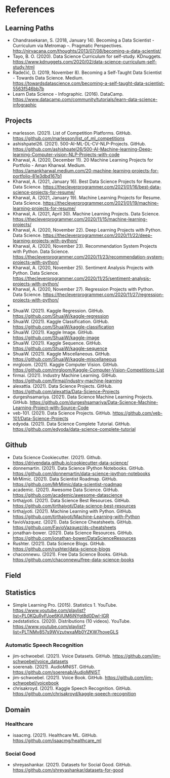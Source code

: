 # References

## Learning Paths
- Chandrasekaran, S. (2018, January 14). Becoming a Data Scientist - Curriculum via Metromap –. Pragmatic Perspectives. http://nirvacana.com/thoughts/2013/07/08/becoming-a-data-scientist/
- Tayo, B. O. (2020). Data Science Curriculum for self-study. KDnuggets. https://www.kdnuggets.com/2020/02/data-science-curriculum-self-study.html
- Radečić, D. (2019, November 8). Becoming a Self-Taught Data Scientist - Towards Data Science. Medium. https://towardsdatascience.com/becoming-a-self-taught-data-scientist-5563f546bb7b
- Learn Data Science - Infographic. (2016). DataCamp. https://www.datacamp.com/community/tutorials/learn-data-science-infographic

## Projects
- marlesson. (2021). List of Competition Platforms. GitHub. https://github.com/marlesson/list_of_ml_competitions
- ashishpatel26. (2021). 500-AI-ML-DL-CV-NLP-Projects. GitHub. https://github.com/ashishpatel26/500-AI-Machine-learning-Deep-learning-Computer-vision-NLP-Projects-with-code
- Kharwal, A. (2020, December 11). 20 Machine Learning Projects for Portfolio - Aman Kharwal. Medium. https://amankharwal.medium.com/20-machine-learning-projects-for-portfolio-81e3dbd167b1
- Kharwal, A. (2021, January 16). Best Data Science Projects for Resume. Data Science. https://thecleverprogrammer.com/2021/01/16/best-data-science-projects-for-resume/
- Kharwal, A. (2021, January 19). Machine Learning Projects for Resume. Data Science. https://thecleverprogrammer.com/2021/01/19/machine-learning-projects-for-resume/
- Kharwal, A. (2021, April 30). Machine Learning Projects. Data Science. https://thecleverprogrammer.com/2020/11/15/machine-learning-projects/
- Kharwal, A. (2020, November 22). Deep Learning Projects with Python. Data Science. https://thecleverprogrammer.com/2020/11/22/deep-learning-projects-with-python/
- Kharwal, A. (2020, November 23). Recommendation System Projects with Python. Data Science. https://thecleverprogrammer.com/2020/11/23/recommendation-system-projects-with-python/
- Kharwal, A. (2020, November 25). Sentiment Analysis Projects with Python. Data Science. https://thecleverprogrammer.com/2020/11/25/sentiment-analysis-projects-with-python/
- Kharwal, A. (2020, November 27). Regression Projects with Python. Data Science. https://thecleverprogrammer.com/2020/11/27/regression-projects-with-python/
- 
- ShuaiW. (2021). Kaggle Regression. GitHub. https://github.com/ShuaiW/kaggle-regression
- ShuaiW. (2021). Kaggle Classification. GitHub. https://github.com/ShuaiW/kaggle-classification
- ShuaiW. (2021). Kaggle Image. GitHub. https://github.com/ShuaiW/kaggle-image
- ShuaiW. (2021). Kaggle Sequence. GitHub. https://github.com/ShuaiW/kaggle-sequence
- ShuaiW. (2021). Kaggle Miscellaneous. GitHub. https://github.com/ShuaiW/kaggle-miscellaneous
- mrgloom. (2021). Kaggle Computer Vision. GitHub. https://github.com/mrgloom/Kaggle-Computer-Vision-Competitions-List
- firmai. (2021). Industry Machine Learning. GitHub. https://github.com/firmai/industry-machine-learning
- alexattia. (2021). Data Science Projects. GitHub. https://github.com/alexattia/Data-Science-Projects
- durgeshsamariya. (2021). Data Science Machine Learning Projects. GitHub. https://github.com/durgeshsamariya/Data-Science-Machine-Learning-Project-with-Source-Code
- veb-101. (2021). Data Science Projects. GitHub. https://github.com/veb-101/Data-Science-Projects
- edyoda. (2021). Data Science Complete Tutorial. GitHub. https://github.com/edyoda/data-science-complete-tutorial

## Github
- Data Science Cookiecutter. (2021). Github. https://drivendata.github.io/cookiecutter-data-science/
- donnemartin. (2021). Data Science IPython Notebooks. GitHub. https://github.com/donnemartin/data-science-ipython-notebooks
- MrMimic. (2021). Data Scientist Roadmap. GitHub. https://github.com/MrMimic/data-scientist-roadmap
- academic. (2021). Awesome Data Science. GitHub. https://github.com/academic/awesome-datascience
- tirthajyoti. (2021). Data Science Best Resources. GitHub. https://github.com/tirthajyoti/Data-science-best-resources
- tirthajyoti. (2021). Machine Learning with Python. GitHub. https://github.com/tirthajyoti/Machine-Learning-with-Python
- favioVazquez. (2021). Data Science Cheatsheets. GitHub. https://github.com/FavioVazquez/ds-cheatsheets
- jonathan-bower. (2021). Data Science Resources. GitHub. https://github.com/jonathan-bower/DataScienceResources
- Rushter. (2021). Data Science Blogs. GitHub. https://github.com/rushter/data-science-blogs
- chaconnewu. (2021). Free Data Science Books. GitHub. https://github.com/chaconnewu/free-data-science-books

## Field

## Statistics
- Simple Learning Pro. (2015). Statistics 1. YouTube. https://www.youtube.com/playlist?list=PL0KQuRyPJoe6KjlUM6iNYgt8d0DwI-IGR
- zedstatistics. (2020). Distributions (10 videos). YouTube. https://www.youtube.com/playlist?list=PLTNMv857s9WVzutwxaMb0YZKW7hoveGLS

### Automatic Speech Recognition
- jim-schwoebel. (2021). Voice Datasets. GitHub. https://github.com/jim-schwoebel/voice_datasets
- soerenab. (2021). AudioMNIST. GitHub. https://github.com/soerenab/AudioMNIST
- jim-schwoebel. (2021). Voice Book. GitHub. https://github.com/jim-schwoebel/voicebook
- chrisakroyd. (2021). Kaggle Speech Recognition. GitHub. https://github.com/chrisakroyd/kaggle-speech-recognition

## Domain

### Healthcare
- isaacmg. (2021). Healthcare ML. GitHub. https://github.com/isaacmg/healthcare_ml

### Social Good
- shreyashankar. (2021). Datasets for Social Good. GitHub. https://github.com/shreyashankar/datasets-for-good
